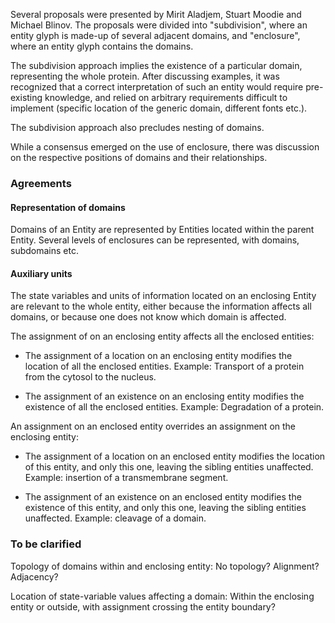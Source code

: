 Several proposals were presented by Mirit Aladjem, Stuart Moodie and Michael Blinov. The proposals were divided into "subdivision", where an entity glyph is made-up of several adjacent domains, and "enclosure", where an entity glyph contains the domains.

The subdivision approach implies the existence of a particular domain, representing the whole protein. After discussing examples, it was recognized that a correct interpretation of such an entity would require pre-existing knowledge, and relied on arbitrary requirements difficult to implement (specific location of the generic domain, different fonts etc.).

The subdivision approach also precludes nesting of domains.

While a consensus emerged on the use of enclosure, there was discussion on the respective positions of domains and their relationships.

### Agreements

#### Representation of domains

Domains of an Entity are represented by Entities located within the parent Entity. Several levels of enclosures can be represented, with domains, subdomains etc.

#### Auxiliary units

The state variables and units of information located on an enclosing Entity are relevant to the whole entity, either because the information affects all domains, or because one does not know which domain is affected.

The assignment of on an enclosing entity affects all the enclosed entities:

-   The assignment of a location on an enclosing entity modifies the location of all the enclosed entities. Example: Transport of a protein from the cytosol to the nucleus.

<!-- -->

-   The assignment of an existence on an enclosing entity modifies the existence of all the enclosed entities. Example: Degradation of a protein.

An assignment on an enclosed entity overrides an assignment on the enclosing entity:

-   The assignment of a location on an enclosed entity modifies the location of this entity, and only this one, leaving the sibling entities unaffected. Example: insertion of a transmembrane segment.

<!-- -->

-   The assignment of an existence on an enclosed entity modifies the existence of this entity, and only this one, leaving the sibling entities unaffected. Example: cleavage of a domain.

### To be clarified

Topology of domains within and enclosing entity: No topology? Alignment? Adjacency?

Location of state-variable values affecting a domain: Within the enclosing entity or outside, with assignment crossing the entity boundary?